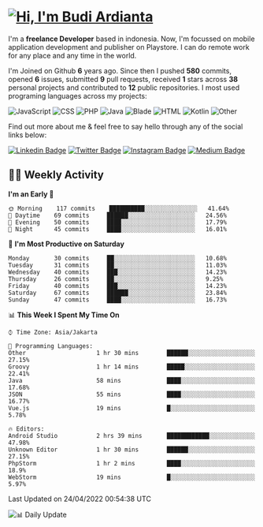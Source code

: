 # [![Hi, I'm Budi Ardianta](https://readme-typing-svg.herokuapp.com?size=24&vCenter=true&lines=%F0%9F%91%8B+Hi%2C+I'm+Budi+Ardianta+;%F0%9F%92%BB+Android+And+Web+Developer+)](https://git.io/typing-svg)

I'm a **freelance Developer** based in indonesia. Now, I'm focussed on mobile application development and publisher on Playstore. I can do remote work for any place and any time in the world.

I'm Joined on Github **6** years ago. Since then I pushed **580** commits, opened **6** issues, submitted **9** pull requests, received **1** stars across **38** personal projects and contributed to **12** public repositories.
I most used programing languages across my projects:

![JavaScript](https://img.shields.io/badge/-JavaScript-%23f1e05a?style=flat&logo=JavaScript&logoColor=white)
![CSS](https://img.shields.io/badge/-CSS-%23563d7c?style=flat&logo=CSS&logoColor=white)
![PHP](https://img.shields.io/badge/-PHP-%234F5D95?style=flat&logo=PHP&logoColor=white)
![Java](https://img.shields.io/badge/-Java-%23b07219?style=flat&logo=Java&logoColor=white)
![Blade](https://img.shields.io/badge/-Blade-%23f7523f?style=flat&logo=Blade&logoColor=white)
![HTML](https://img.shields.io/badge/-HTML-%23e34c26?style=flat&logo=HTML&logoColor=white)
![Kotlin](https://img.shields.io/badge/-Kotlin-%23A97BFF?style=flat&logo=Kotlin&logoColor=white)
![Other](https://img.shields.io/badge/-Other-%23ededed?style=flat&logo=Other&logoColor=white)

Find out more about me & feel free to say hello through any of the social links below:

[![Linkedin Badge](https://img.shields.io/badge/-budiardianata-blue?style=flat&logo=Linkedin&logoColor=white&link=https://www.linkedin.com/in/budiardianata/)](https://www.linkedin.com/in/budiardianata/)
[![Twitter Badge](https://img.shields.io/badge/-budiardianata-%231DA1F2.svg?style=flat&logo=twitter&logoColor=white&link=https://www.twitter.com/budiardianata)](https://www.linkedin.com/in/budiardianata/)
[![Instagram Badge](https://img.shields.io/badge/-budiardianata-purple?style=flat&logo=instagram&logoColor=white&link=https://instagram.com/budiardianata/)](https://instagram.com/budiardianata)
[![Medium Badge](https://img.shields.io/badge/-@budiardianata-%2312100E.svg?style=flat&logo=Medium&logoColor=white&link=https://medium.com/@budiardianata/)](https://medium.com/@budiardianata)

## 👨‍💻 Weekly Activity
<!--START_SECTION:waka-->
**I'm an Early 🐤** 

```text
🌞 Morning    117 commits    ██████████░░░░░░░░░░░░░░░   41.64% 
🌆 Daytime    69 commits     ██████░░░░░░░░░░░░░░░░░░░   24.56% 
🌃 Evening    50 commits     ████░░░░░░░░░░░░░░░░░░░░░   17.79% 
🌙 Night      45 commits     ████░░░░░░░░░░░░░░░░░░░░░   16.01%

```
📅 **I'm Most Productive on Saturday** 

```text
Monday       30 commits     ██░░░░░░░░░░░░░░░░░░░░░░░   10.68% 
Tuesday      31 commits     ██░░░░░░░░░░░░░░░░░░░░░░░   11.03% 
Wednesday    40 commits     ███░░░░░░░░░░░░░░░░░░░░░░   14.23% 
Thursday     26 commits     ██░░░░░░░░░░░░░░░░░░░░░░░   9.25% 
Friday       40 commits     ███░░░░░░░░░░░░░░░░░░░░░░   14.23% 
Saturday     67 commits     ██████░░░░░░░░░░░░░░░░░░░   23.84% 
Sunday       47 commits     ████░░░░░░░░░░░░░░░░░░░░░   16.73%

```


📊 **This Week I Spent My Time On** 

```text
⌚︎ Time Zone: Asia/Jakarta

💬 Programming Languages: 
Other                    1 hr 30 mins        ██████░░░░░░░░░░░░░░░░░░░   27.15% 
Groovy                   1 hr 14 mins        █████░░░░░░░░░░░░░░░░░░░░   22.41% 
Java                     58 mins             ████░░░░░░░░░░░░░░░░░░░░░   17.68% 
JSON                     55 mins             ████░░░░░░░░░░░░░░░░░░░░░   16.77% 
Vue.js                   19 mins             █░░░░░░░░░░░░░░░░░░░░░░░░   5.78%

🔥 Editors: 
Android Studio           2 hrs 39 mins       ████████████░░░░░░░░░░░░░   47.98% 
Unknown Editor           1 hr 30 mins        ██████░░░░░░░░░░░░░░░░░░░   27.15% 
PhpStorm                 1 hr 2 mins         ████░░░░░░░░░░░░░░░░░░░░░   18.9% 
WebStorm                 19 mins             █░░░░░░░░░░░░░░░░░░░░░░░░   5.97%

```


 Last Updated on 24/04/2022 00:54:38 UTC
<!--END_SECTION:waka-->

![📊 Daily Update](https://github.com/budiardianata/budiardianata/actions/workflows/update-activity.yml/badge.svg)
